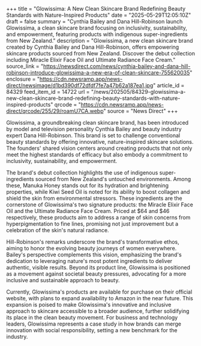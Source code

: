 +++
title = "Glowissima: A New Clean Skincare Brand Redefining Beauty Standards with Nature-Inspired Products"
date = "2025-05-29T12:05:10Z"
draft = false
summary = "Cynthia Bailey and Dana Hill-Robinson launch Glowissima, a clean skincare brand focusing on inclusivity, sustainability, and empowerment, featuring products with indigenous super-ingredients from New Zealand."
description = "Glowissima, a new clean skincare brand created by Cynthia Bailey and Dana Hill-Robinson, offers empowering skincare products sourced from New Zealand. Discover the debut collection including Miracle Elixir Face Oil and Ultimate Radiance Face Cream."
source_link = "https://newsdirect.com/news/cynthia-bailey-and-dana-hill-robinson-introduce-glowissima-a-new-era-of-clean-skincare-755620035"
enclosure = "https://cdn.newsramp.app/news-direct/newsimage/d1bd390df72dfdf7fe7a47b62a187ea1.jpg"
article_id = 84329
feed_item_id = 14722
url = "/news/202505/84329-glowissima-a-new-clean-skincare-brand-redefining-beauty-standards-with-nature-inspired-products"
qrcode = "https://cdn.newsramp.app/news-direct/qrcode/255/29/roamU7CA.webp"
source = "News Direct"
+++

<p>Glowissima, a groundbreaking clean skincare brand, has been introduced by model and television personality Cynthia Bailey and beauty industry expert Dana Hill-Robinson. This brand is set to challenge conventional beauty standards by offering innovative, nature-inspired skincare solutions. The founders' shared vision centers around creating products that not only meet the highest standards of efficacy but also embody a commitment to inclusivity, sustainability, and empowerment.</p><p>The brand's debut collection highlights the use of indigenous super-ingredients sourced from New Zealand's untouched environments. Among these, Manuka Honey stands out for its hydration and brightening properties, while Kiwi Seed Oil is noted for its ability to boost collagen and shield the skin from environmental stressors. These ingredients are the cornerstone of Glowissima's two signature products: the Miracle Elixir Face Oil and the Ultimate Radiance Face Cream. Priced at $64 and $46 respectively, these products aim to address a range of skin concerns from hyperpigmentation to fine lines, promising not just improvement but a celebration of the skin's natural radiance.</p><p>Hill-Robinson's remarks underscore the brand's transformative ethos, aiming to honor the evolving beauty journeys of women everywhere. Bailey's perspective complements this vision, emphasizing the brand's dedication to leveraging nature's most potent ingredients to deliver authentic, visible results. Beyond its product line, Glowissima is positioned as a movement against societal beauty pressures, advocating for a more inclusive and sustainable approach to beauty.</p><p>Currently, Glowissima's products are available for purchase on their official website, with plans to expand availability to Amazon in the near future. This expansion is poised to make Glowissima's innovative and inclusive approach to skincare accessible to a broader audience, further solidifying its place in the clean beauty movement. For business and technology leaders, Glowissima represents a case study in how brands can merge innovation with social responsibility, setting a new benchmark for the industry.</p>